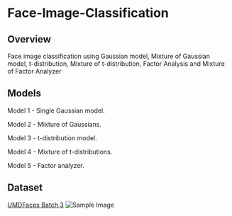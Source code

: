 # Face-Image-Classification

## Overview
Face image classification using Gaussian model, Mixture of Gaussian model, t-distribution, Mixture of t-distribution, Factor Analysis and Mixture of Factor Analyzer

## Models
Model 1 - Single Gaussian model.

Model 2 - Mixture of Gaussians.

Model 3 - t-distribution model.

Model 4 - Mixture of t-distributions.

Model 5 - Factor analyzer.

## Dataset
[UMDFaces Batch 3](http://umdfaces.io/)
![Sample Image](http://umdfaces.io/header.jpg)

